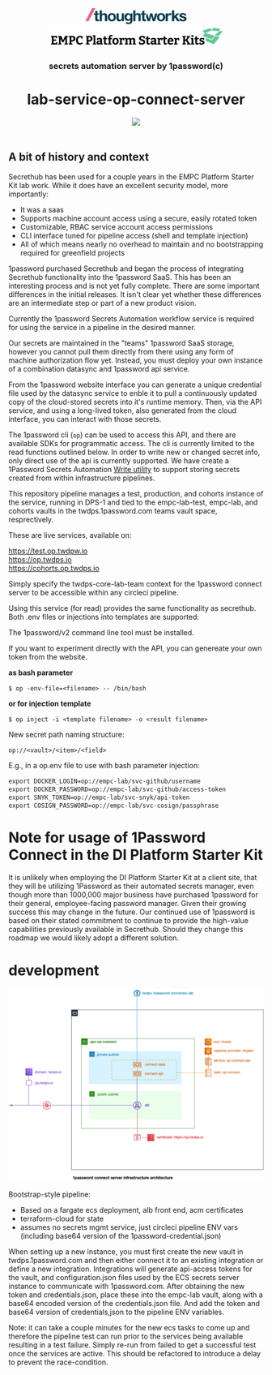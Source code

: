 <div align="center">
	<p>
		<img alt="Thoughtworks Logo" src="https://raw.githubusercontent.com/ThoughtWorks-DPS/static/master/thoughtworks_flamingo_wave.png?sanitize=true" width=200 />
    <br />
		<img alt="DPS Title" src="https://raw.githubusercontent.com/ThoughtWorks-DPS/static/master/EMPCPlatformStarterKitsImage.png" width=350/>
	</p>
  <h3>secrets automation server by 1password(c) </h3>
  <h1>lab-service-op-connect-server</h1>
  <a href="https://app.datadoghq.com/dashboard/zdb-as4-bc7/empc-op-connect?from_ts=1652802104947&to_ts=1652888504947&live=true"><img src="https://img.shields.io/badge/DataDog-Dashboard-lightgrey"></a>
</div>
<br />

## A bit of history and context

Secrethub has been used for a couple years in the EMPC Platform Starter Kit lab work. While it does have an excellent security model, more importantly:  

- It was a saas
- Supports machine account access using a secure, easily rotated token
- Customizable, RBAC service account access permissions
- CLI interface tuned for pipeline access (shell and template injection)
- All of which means nearly no overhead to maintain and no bootstrapping required for greenfield projects

1password purchased Secrethub and began the process of integrating Secrethub functionality into the 1password SaaS. This has been an interesting process and is not yet fully complete. There are some important differences in the initial releases. It isn't clear yet whether these differences are an intermediate step or part of a new product vision.  

Currently the 1password Secrets Automation workflow service is required for using the service in a pipeline in the desired manner.  

Our secrets are maintained in the "teams" 1password SaaS storage, however you cannot pull them directly from there using any form of machine authorization flow yet. Instead, you must deploy your own instance of a combination datasync and 1password api service.  

From the 1password website interface you can generate a unique credential file used by the datasync service to enble it to pull a continuously updated copy of the cloud-stored secrets into it's runtime memory. Then, via the API service, and using a long-lived token, also generated from the cloud interface, you can interact with those secrets.  

The 1password cli (`op`) can be used to access this API, and there are available SDKs for programmatic access. The cli is currently limited to the read functions outlined below. In order to write new or changed secret info, only direct use of the api is currently supported. We have create a 1Password Secrets Automation [Write utility](https://github.com/ThoughtWorks-DPS/opw) to support storing secrets created from within infrastructure pipelines.

This repository pipeline manages a test, production, and cohorts instance of the service, running in DPS-1 and tied to the empc-lab-test, empc-lab, and cohorts vaults in the twdps.1password.com teams vault space, resprectively.  

These are live services, available on:  

https://test.op.twdpw.io  
https://op.twdps.io  
https://cohorts.op.twdps.io  

Simply specify the twdps-core-lab-team context for the 1password connect server to be accessible within any circleci pipeline.  

Using this service (for read) provides the same functionality as secrethub. Both .env files or injections into templates are supported:  

The 1password/v2 command line tool must be installed.  

If you want to experiment directly with the API, you can genereate your own token from the website.  

**as bash parameter**
```
$ op -env-file=<filename> -- /bin/bash
```
**or for injection template**  
```
$ op inject -i <template filename> -o <result filename>
```

New secret path naming structure:  
```
op://<vault>/<item>/<field>
```

E.g., in a op.env file to use with bash parameter injection:  
```
export DOCKER_LOGIN=op://empc-lab/svc-github/username
export DOCKER_PASSWORD=op://empc-lab/svc-github/access-token
export SNYK_TOKEN=op://empc-lab/svc-snyk/api-token
export COSIGN_PASSWORD=op://empc-lab/svc-cosign/passphrase
```


# Note for usage of 1Password Connect in the DI Platform Starter Kit

It is unlikely when employing the DI Platform Starter Kit at a client site, that they will be utilizing 1Password as their automated secrets manager, even though more than 1000,000 major business have purchased 1password for their general, employee-facing password manager. Given their growing success this may change in the future. Our continued use of 1password is based on their stated commitment to continue to provide the high-value capabilities previously available in Secrethub. Should they change this roadmap we would likely adopt a different solution.

# development

![basic architecture](https://github.com/ThoughtWorks-DPS/lab-service-op-connect-server/blob/main/doc/op-architecture.png)

Bootstrap-style pipeline:  

- Based on a fargate ecs deployment, alb front end, acm certificates
- terraform-cloud for state
- assumes no secrets mgmt service, just circleci pipeline ENV vars (including base64 version of the 1password-credential.json)

When setting up a new instance, you must first create the new vault in twdps.1password.com and then either connect it to an existing integration or define a new integration. Integrations will generate api-access tokens for the vault, and configuration.json files used by the ECS secrets server instance to communicate with 1password.com. After obtaining the new token and credentials.json, place these into the empc-lab vault, along with a base64 encoded version of the credentials.json file. And add the token and base64 version of credentials,json to the pipeline ENV variables.  

Note: it can take a couple minutes for the new ecs tasks to come up and therefore the pipeline test can run prior to the services being available resulting in a test failure. Simply re-run from failed to get a successful test once the services are active. This should be refactored to introduce a delay to prevent the race-condition.
